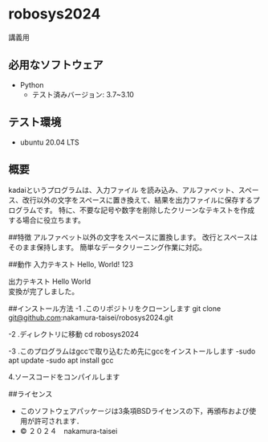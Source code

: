 # robosys2024
講義用

## 必用なソフトウェア
- Python
  - テスト済みバージョン: 3.7~3.10

## テスト環境
- ubuntu 20.04 LTS

## 概要
kadaiというプログラムは、入力ファイル を読み込み、アルファベット、スペース、改行以外の文字をスペースに置き換えて、結果を出力ファイルに保存するプログラムです。
特に、不要な記号や数字を削除したクリーンなテキストを作成する場合に役立ちます。

##特徴
アルファベット以外の文字をスペースに置換します。
改行とスペースはそのまま保持します。
簡単なデータクリーニング作業に対応。

##動作
入力テキスト
Hello, World! 123

出力テキスト
Hello  World     
変換が完了しました。

##インストール方法
-1 .このリポジトリをクローンします
git clone git@github.com:nakamura-taisei/robosys2024.git

-2 .ディレクトリに移動
cd robosys2024

-3 .このプログラムはgccで取り込むため先にgccをインストールします
-sudo apt update
-sudo apt install gcc

4.ソースコードをコンパイルします

##ライセンス
- このソフトウェアパッケージは3条項BSDライセンスの下，再頒布および使用が許可されます．
- © ２０２４　nakamura-taisei
